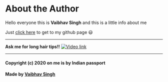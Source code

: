 
# About the Author
Hello everyone this is **Vaibhav Singh** and this is a little info about me

Just [click here](https://github.com/itsvaibhav01) to get to my github page :smiley:

---
**Ask me for long hair tips!!**
[![Video link](https://avatars1.githubusercontent.com/u/45447817?s=460&u=f532a98ec0c8b4d49142e73f612e68c63ce55f24&v=4)]()

---
#### Copyright (c) 2020 on me is by Indian passport
#### Made by [Vaibhav Singh](https://github.com/itsvaibhav01)
